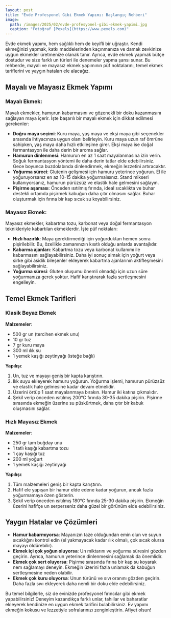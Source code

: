 ```yaml
---
layout: post
title: "Evde Profesyonel Gibi Ekmek Yapımı: Başlangıç Rehberi"
image: 
  path: /images/2025/02/evde-profesyonel-gibi-ekmek-yapimi.jpg
  caption: "Fotoğraf [Pexels](https://www.pexels.com)"
---
```


Evde ekmek yapımı, hem sağlıklı hem de keyifli bir uğraştır. Kendi ekmeğinizi yapmak, katkı maddelerinden kaçınmanıza ve damak zevkinize uygun ekmekler üretmenize olanak tanır. Ayrıca, evde ekmek yapmak bütçe dostudur ve size farklı un türleri ile denemeler yapma şansı sunar. Bu rehberde, mayalı ve mayasız ekmek yapımının püf noktalarını, temel ekmek tariflerini ve yaygın hataları ele alacağız.

## Mayalı ve Mayasız Ekmek Yapımı

### Mayalı Ekmek:

Mayalı ekmekler, hamurun kabarmasını ve gözenekli bir doku kazanmasını sağlayan maya içerir. İşte başarılı bir mayalı ekmek için dikkat edilmesi gerekenler:

- **Doğru maya seçimi**: Kuru maya, yaş maya ve ekşi maya gibi seçenekler arasında ihtiyacınıza uygun olanı belirleyin. Kuru maya uzun raf ömrüne sahipken, yaş maya daha hızlı etkileşime girer. Ekşi maya ise doğal fermantasyon ile daha derin bir aroma sağlar.
- **Hamurun dinlenmesi**: Hamurun en az 1 saat mayalanmasına izin verin. Soğuk fermantasyon yöntemi ile daha derin tatlar elde edebilirsiniz. Gece boyunca buzdolabında dinlendirmek, ekmeğin lezzetini artıracaktır.
- **Yoğurma süreci**: Glutenin gelişmesi için hamuru yeterince yoğurun. El ile yoğuruyorsanız en az 10-15 dakika yoğurmalısınız. Stand mikseri kullanıyorsanız, hamurun pürüzsüz ve elastik hale gelmesini sağlayın.
- **Pişirme aşaması**: Önceden ısıtılmış fırında, ideal sıcaklıkta ve buhar destekli ortamda pişirmek kabuğun daha çıtır olmasını sağlar. Buhar oluşturmak için fırına bir kap sıcak su koyabilirsiniz.

### Mayasız Ekmek:

Mayasız ekmekler, kabartma tozu, karbonat veya doğal fermantasyon teknikleriyle kabartılan ekmeklerdir. İşte püf noktaları:

- **Hızlı hazırlık**: Maya gerektirmediği için yoğurduktan hemen sonra pişirilebilir. Bu, özellikle zamanınızın kısıtlı olduğu anlarda avantajlıdır.
- **Kabarma ajanları**: Kabartma tozu veya karbonat kullanımı ile kabarmasını sağlayabilirsiniz. Daha iyi sonuç almak için yoğurt veya sirke gibi asidik bileşenler ekleyerek kabartma ajanlarının aktifleşmesini sağlayabilirsiniz.
- **Yoğurma süresi**: Gluten oluşumu önemli olmadığı için uzun süre yoğurmanıza gerek yoktur. Hafif karıştırarak fazla sertleşmesini engelleyin.

## Temel Ekmek Tarifleri

### Klasik Beyaz Ekmek

**Malzemeler**:

- 500 gr un (tercihen ekmek unu)
- 10 gr tuz
- 7 gr kuru maya
- 300 ml ılık su
- 1 yemek kaşığı zeytinyağı (isteğe bağlı)

**Yapılışı**:

1. Un, tuz ve mayayı geniş bir kapta karıştırın.
2. Ilık suyu ekleyerek hamuru yoğurun. Yoğurma işlemi, hamurun pürüzsüz ve elastik hale gelmesine kadar devam etmelidir.
3. Üzerini örtüp 1 saat mayalanmaya bırakın. Hamur iki katına çıkmalıdır.
4. Şekil verip önceden ısıtılmış 200°C fırında 30-35 dakika pişirin. Pişirme sırasında ekmeğin üzerine su püskürtmek, daha çıtır bir kabuk oluşmasını sağlar.

### Hızlı Mayasız Ekmek

**Malzemeler**:

- 250 gr tam buğday unu
- 1 tatlı kaşığı kabartma tozu
- 1 çay kaşığı tuz
- 200 ml yoğurt
- 1 yemek kaşığı zeytinyağı

**Yapılışı**:

1. Tüm malzemeleri geniş bir kapta karıştırın.
2. Hafif ele yapışan bir hamur elde edene kadar yoğurun, ancak fazla yoğurmamaya özen gösterin.
3. Şekil verip önceden ısıtılmış 180°C fırında 25-30 dakika pişirin. Ekmeğin üzerini hafifçe un serperseniz daha güzel bir görünüm elde edebilirsiniz.

## Yaygın Hatalar ve Çözümleri

- **Hamur kabarmıyorsa**: Mayanızın taze olduğundan emin olun ve suyun sıcaklığını kontrol edin (el yakmayacak kadar ılık olmalı, çok sıcak olursa mayayı öldürebilir).
- **Ekmek içi çok yoğun oluyorsa**: Un miktarını ve yoğurma süresini gözden geçirin. Ayrıca, hamurun yeterince dinlenmesini sağlamak da önemlidir.
- **Ekmek çok sert oluyorsa**: Pişirme sırasında fırına bir kap su koyarak nem sağlamayı deneyin. Ekmeğin üzerini fazla unlamak da kabuğun sertleşmesine neden olabilir.
- **Ekmek çok kuru oluyorsa**: Unun türünü ve sıvı oranını gözden geçirin. Daha fazla sıvı ekleyerek daha nemli bir doku elde edebilirsiniz.

Bu temel bilgilerle, siz de evinizde profesyonel fırıncılar gibi ekmek yapabilirsiniz! Deneyim kazandıkça farklı unlar, tahıllar ve baharatlar ekleyerek kendinize en uygun ekmek tarifini bulabilirsiniz. Ev yapımı ekmeğin kokusu ve lezzetiyle sofralarınızı zenginleştirin. Afiyet olsun!